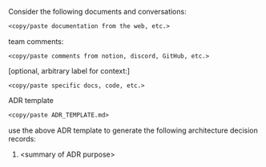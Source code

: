 Consider the following documents and conversations:
```markdown
<copy/paste documentation from the web, etc.>
```

team comments:
```
<copy/paste comments from notion, discord, GitHub, etc.>
```

[optional, arbitrary label for context:]
```
<copy/paste specific docs, code, etc.>
```

ADR template
```markdown
<copy/paste ADR_TEMPLATE.md>
```

use the above ADR template to generate the following architecture decision records:
1. &lt;summary of ADR purpose&gt;